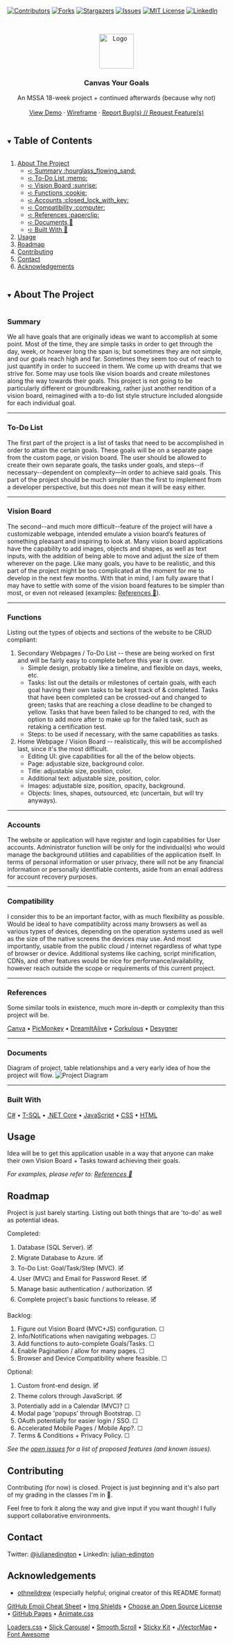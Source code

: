 <!--
*** Thanks for checking out the Best-README-Template. If you have a suggestion
*** that would make this better, please fork the repo and create a pull request
*** or simply open an issue with the tag "enhancement".
*** Thanks again! Now go create something AMAZING! :D
***
***
***
*** To avoid retyping too much info. Do a search and replace for the following:
*** github_username, repo_name, twitter_handle, email, project_title, project_description
-->



<!-- PROJECT SHIELDS -->
<!--
*** I'm using markdown "reference style" links for readability.
*** Reference links are enclosed in brackets [ ] instead of parentheses ( ).
*** See the bottom of this document for the declaration of the reference variables
*** for contributors-url, forks-url, etc. This is an optional, concise syntax you may use.
*** https://www.markdownguide.org/basic-syntax/#reference-style-links
-->
[![Contributors][contributors-shield]][contributors-url]
[![Forks][forks-shield]][forks-url]
[![Stargazers][stars-shield]][stars-url]
[![Issues][issues-shield]][issues-url]
[![MIT License][license-shield]][license-url]
[![LinkedIn][linkedin-shield]][linkedin-url]



<!-- PROJECT LOGO -->
<br />
<p align="center">
  <a href="https://github.com/jedington/Canvas-Your-Goals/">
    <img src="images/logo.png" alt="Logo" width="80" height="80">
  </a>

  <h3 align="center">Canvas Your Goals</h3>

  <p align="center">
    An MSSA 18-week project + continued afterwards (because why not)
    <br />
    <br /> 
    <a href="https://visionboardjedington.azurewebsites.net/">View Demo</a>
	·
    <a href="https://github.com/jedington/Canvas-Your-Goals/blob/master/docs/Canvas-Your-Goals-Wireframe.pdf">Wireframe</a>
	·
    <a href="https://github.com/jedington/Canvas-Your-Goals/issues">Report Bug(s) // Request Feature(s)</a>
  </p>
</p>



<!-- TABLE OF CONTENTS -->
<details open="open">
  <summary><h2 style="display: inline-block">Table of Contents</h2></summary>
  <ol>
    <li>
      <a href="#about-the-project">About The Project</a>
      <ul>
	<li><a href="#summary">➪ Summary :hourglass_flowing_sand:</a></li>
	<li><a href="#to-do-list">➪ To-Do List :memo:</a></li>
	<li><a href="#vision-board">➪ Vision Board :sunrise:</a></li>
	<li><a href="#functions">➪ Functions :cookie:</a></li>
	<li><a href="#accounts">➪ Accounts :closed_lock_with_key:</a></li>
	<li><a href="#compatibility">➪ Compatibility :computer:</a></li>
       	<li><a href="#references">➪ References :paperclip:</a></li>
	<li><a href="#documents">➪ Documents 📜</a></li>
	<li><a href="#built-with">➪ Built With 🚧</a></li>
      </ul>
    </li>
    <li><a href="#usage">Usage</a></li>
    <li><a href="#roadmap">Roadmap</a></li>
    <li><a href="#contributing">Contributing</a></li>
    <li><a href="#contact">Contact</a></li>
    <li><a href="#acknowledgements">Acknowledgements</a></li>
  </ol>
</details>


<details open="open">
  <summary><h2 style="display: inline-block">About The Project</h2></summary>
<!-- ABOUT THE PROJECT -->

### Summary

We all have goals that are originally ideas we want to accomplish at some point. Most of the time, they are simple tasks in order to get through the day, week, or however long the span is; but sometimes they are not simple, and our goals reach high and far. Sometimes they seem too out of reach to just quantify in order to succeed in them. We come up with dreams that we strive for. Some may use tools like vision boards and create milestones along the way towards their goals. This project is not going to be particularly different or groundbreaking, rather just another rendition of a vision board, reimagined with a to-do list style structure included alongside for each individual goal.

<!-- [![Product Name Screen Shot][product-screenshot]](https://example.com) -->

------
### To-Do List

The first part of the project is a list of tasks that need to be accomplished in order to attain the certain goals. These goals will be on a separate page from the custom page, or vision board. The user should be allowed to create their own separate goals, the tasks under goals, and steps--if necessary--dependent on complexity—in order to achieve said goals. This part of the project should be much simpler than the first to implement from a developer perspective, but this does not mean it will be easy either.

------
### Vision Board

The second--and much more difficult--feature of the project will have a customizable webpage, intended emulate a vision board’s features of something pleasant and inspiring to look at. Many vision board applications have the capability to add images, objects and shapes, as well as text inputs, with the addition of being able to move and adjust the size of them wherever on the page. Like many goals, you have to be realistic, and this part of the project might be too complicated at the moment for me to develop in the next few months. With that in mind, I am fully aware that I may have to settle with some of the vision board features to be simpler than most, or even not released (examples: <a href="#references">References :paperclip:</a>).

------
### Functions

Listing out the types of objects and sections of the website to be CRUD compliant:
1.	Secondary Webpages / To-Do List -- these are being worked on first and will be fairly easy to complete before this year is over.
	  + Simple design, probably like a timeline, and flexible on days, weeks, etc.
	  +	Tasks: list out the details or milestones of certain goals, with each goal having their own tasks to be kept track of & completed. Tasks that have been completed can be crossed-out and changed to green; tasks that are reaching a close deadline to be changed to yellow. Tasks that have been failed to be changed to red, with the option to add more after to make up for the failed task, such as retaking a certification test.
	  +	Steps: to be used if necessary, with the same capabilities as tasks.
2.	Home Webpage / Vision Board -- realistically, this will be accomplished last, since it's the most difficult.
	  +	Editing UI: give capabilities for all the of the below objects.
	  +	Page: adjustable size, background color.
	  +	Title: adjustable size, position, color.
	  +	Additional text: adjustable size, position, color.
	  +	Images: adjustable size, position, opacity, background.
	  +	Objects: lines, shapes, outsourced, etc (uncertain, but will try anyways).

------
### Accounts

The website or application will have register and login capabilities for User accounts. Administrator function will be only for the individual(s) who would manage the background utilities and capabilities of the application itself. In terms of personal information or user privacy, there will not be any financial information or personally identifiable contents, aside from an email address for account recovery purposes. 
 
------
### Compatibility

I consider this to be an important factor, with as much flexibility as possible. Would be ideal to have compatibility across many browsers as well as various types of devices, depending on the operation systems used as well as the size of the native screens the devices may use. And most importantly, usable from the public cloud / internet regardless of what type of browser or device. Additional systems like caching, script minification, CDNs, and other features would be nice for performance/availability, however reach outside the scope or requirements of this current project.
 
------
### References

Some similar tools in existence, much more in-depth or complexity than this project will be.

[Canva](https://www.canva.com/) • [PicMonkey](https://www.picmonkey.com/) • [DreamItAlive](https://www.dreamitalive.com/) • [Corkulous](https://www.corkulous.com/) • [Desygner](https://desygner.com/)
 
------
### Documents

Diagram of project, table relationships and a very early idea of how the project will flow.
![Project Diagram][project-diagram]

------
### Built With

[C#](https://docs.microsoft.com/en-us/dotnet/csharp/) • [T-SQL](https://docs.microsoft.com/en-us/sql/t-sql/language-reference?view=sql-server-ver15) • [.NET Core](https://dotnet.microsoft.com/download) • [JavaScript](https://www.javascript.com/) • [CSS](https://www.w3schools.com/css/) • [HTML](https://www.w3schools.com/html/)


<!-- USAGE EXAMPLES -->
## Usage

Idea will be to get this application usable in a way that anyone can make their own Vision Board + Tasks toward achieving their goals.

*For examples, please refer to: <a href="#references">References :paperclip:</a>*



<!-- ROADMAP -->
## Roadmap

Project is just barely starting. Listing out both things that are 'to-do' as well as potential ideas.

Completed:
1. Database (SQL Server). 🗹
2. Migrate Database to Azure. 🗹
3. To-Do List: Goal/Task/Step (MVC). 🗹
4. User (MVC) and Email for Password Reset. 🗹
5. Manage basic authentication / authorization. 🗹
6. Complete project's basic functions to release. 🗹
	
Backlog:
1. Figure out Vision Board (MVC+JS) configuration. ☐
2. Info/Notifications when navigating webpages. ☐
3. Add functions to auto-complete Goals/Tasks. ☐
4. Enable Pagination / allow for many pages. ☐
5. Browser and Device Compatibility where feasible. ☐
	
Optional:
1. Custom front-end design. 🗹
2. Theme colors through JavaScript. 🗹
3. Potentially add in a Calendar (MVC)? ☐
4. Modal page 'popups' through Bootstrap. ☐ 
5. OAuth potentially for easier login / SSO. ☐ 
6. Accelerated Mobile Pages / Mobile App?. ☐
7. Terms & Conditions + Privacy Policy. ☐

*See the [open issues](https://github.com/jedington/Canvas-Your-Goals/issues) for a list of proposed features (and known issues).*



<!-- CONTRIBUTING -->
## Contributing

Contributing (for now) is closed. Project is just beginning and it's also part of my grading in the classes I'm in 👀.

Feel free to fork it along the way and give input if you want though! I fully support collaborative environments.



<!-- CONTACT -->
## Contact

Twitter: [@julianedington](https://twitter.com/julianedington) • LinkedIn: [julian-edington](https://www.linkedin.com/in/julian-edington/)

<!-- ACKNOWLEDGEMENTS -->
## Acknowledgements
* [othneildrew](https://github.com/othneildrew/Best-README-Template/) (especially helpful; original creator of this README format)

[GitHub Emoji Cheat Sheet](https://www.webpagefx.com/tools/emoji-cheat-sheet) • [Img Shields](https://shields.io) • [Choose an Open Source License](https://choosealicense.com) • [GitHub Pages](https://pages.github.com) • [Animate.css](https://daneden.github.io/animate.css)

[Loaders.css](https://connoratherton.com/loaders) • [Slick Carousel](https://kenwheeler.github.io/slick) • [Smooth Scroll](https://github.com/cferdinandi/smooth-scroll) • [Sticky Kit](http://leafo.net/sticky-kit) • [JVectorMap](http://jvectormap.com) • [Font Awesome](https://fontawesome.com)


<!-- Demo 
## Demo
[Canvas-Your-Goals-Diagram.pdf](http://jedington.github.io/Canvas-Your-Goals/docs/Canvas-Your-Goals-Wireframe.pdf)
-->

<!-- MARKDOWN LINKS & IMAGES -->
<!-- https://www.markdownguide.org/basic-syntax/#reference-style-links -->
[contributors-shield]: https://img.shields.io/github/contributors/jedington/Canvas-Your-Goals.svg?style=for-the-badge
[contributors-url]: https://github.com/jedington/Canvas-Your-Goals/graphs/contributors
[forks-shield]: https://img.shields.io/github/forks/jedington/Canvas-Your-Goals.svg?style=for-the-badge
[forks-url]: https://github.com/jedington/Canvas-Your-Goals/network/members
[stars-shield]: https://img.shields.io/github/stars/jedington/Canvas-Your-Goals.svg?style=for-the-badge
[stars-url]: https://github.com/jedington/Canvas-Your-Goals/stargazers
[issues-shield]: https://img.shields.io/github/issues/jedington/Canvas-Your-Goals.svg?style=for-the-badge
[issues-url]: https://github.com/jedington/Canvas-Your-Goals/issues
[license-shield]: https://img.shields.io/github/license/jedington/Canvas-Your-Goals.svg?style=for-the-badge
[license-url]: https://github.com/jedington/Canvas-Your-Goals/blob/master/LICENSE.txt
[linkedin-shield]: https://img.shields.io/badge/-LinkedIn-black.svg?style=for-the-badge&logo=linkedin&colorB=555
[linkedin-url]: https://www.linkedin.com/in/julian-edington/
[product-screenshot]: images/screenshot.png
[project-diagram]: images/Canvas-Your-Goals.svg
